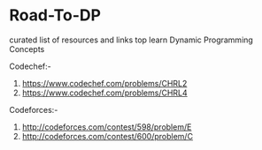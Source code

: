 # Road-To-DP
curated list of resources and links top learn Dynamic Programming Concepts

Codechef:-
1) https://www.codechef.com/problems/CHRL2
2) https://www.codechef.com/problems/CHRL4

Codeforces:-

1) http://codeforces.com/contest/598/problem/E
2) http://codeforces.com/contest/600/problem/C

